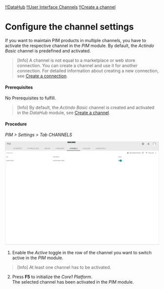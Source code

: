 [!!DataHub](../../DataHub/Overview/01_General.md)
[!!User Interface Channels](../UserInterface/03e_Channels.md)
[!!Create a channel](../../DataHub/Integration/04_ManageChannels.md#create-a-channel)


# Configure the channel settings

If you want to maintain PIM products in multiple channels, you have to activate the respective channel in the *PIM* module. By default, the *Actindo Basic* channel is predefined and activated.

> [Info] A channel is not equal to a marketplace or web store connection. You can create a channel and use it for another connection. For detailed information about creating a new connection, see [Create a connection](to_be_completed).

#### Prerequisites

No Prerequisites to fulfill.

> [Info] By default, the *Actindo Basic* channel is created and activated in the *DataHub* module, see [Create a channel](../../DataHub/Integration/04_ManageChannels.md#create-a-channel).

#### Procedure
*PIM > Settings > Tab CHANNELS*

![Channels](../../Assets/Screenshots/PIM/Settings/Channels/Channels.png "[Channels]")

1. Enable the *Active* toggle in the row of the channel you want to switch active in the *PIM* module.

  > [Info] At least one channel has to be activated.

2. Press **F5** to initialize the *Core1 Platform*.   
  The selected channel has been activated in the *PIM* module.
